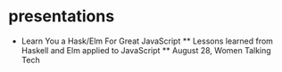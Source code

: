 # presentations

* Learn You a Hask/Elm For Great JavaScript
** Lessons learned from Haskell and Elm applied to JavaScript
** August 28, Women Talking Tech
